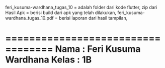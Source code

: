 feri_kusuma-wardhana_tugas_10 = adalah folder dari kode flutter,
zip dari Hasil Apk = berisi build dari apk yang telah dilakukan,
feri_kusuma-wardhana_tugas_10.pdf = berisi laporan dari hasil tampilan,

==================================
Nama : Feri Kusuma Wardhana
Kelas : 1B
==================================
